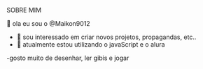 SOBRE MIM

👋 ola eu sou o @Maikon9012
- 👀 sou interessado em criar novos projetos, propagandas, etc..
- 🌱 atualmente estou utilizando o javaScript e o alura

-gosto muito de desenhar, ler gibis e jogar
<!---
Maikon9012/Maikon9012 is a ✨ special ✨ repository because its `README.md` (this file) appears on your GitHub profile.
You can click the Preview link to take a look at your changes.
--->
